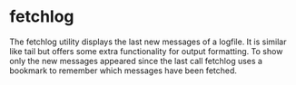 fetchlog
========

The fetchlog utility displays the last new messages of a logfile. It is similar like tail but offers some extra functionality for output formatting. To show only the new messages appeared since the last call fetchlog uses a bookmark to remember which messages have been fetched. 
